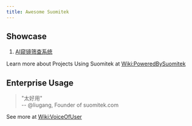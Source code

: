 ```yaml
---
title: Awesome Suomitek
---
```


## Showcase

1. [AI窥镜筛查系统](https://www.suomitek.com)

Learn more about Projects Using Suomitek at [Wiki:PoweredBySuomitek](https://github.com/suomitek/athena-ai-service/wiki/PoweredBySuomitek)


## Enterprise Usage

> "太好用"  
> -- @liugang, Founder of suomitek.com
>

See more at [Wiki:VoiceOfUser](https://www.suomitek.com)
